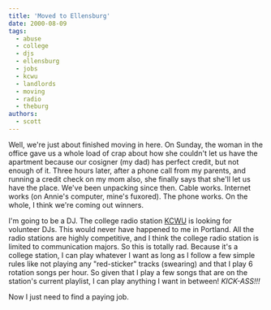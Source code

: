 ```yaml
---
title: 'Moved to Ellensburg'
date: 2000-08-09
tags:
  - abuse
  - college
  - djs
  - ellensburg
  - jobs
  - kcwu
  - landlords
  - moving
  - radio
  - theburg
authors:
  - scott
---
```


Well, we're just about finished moving in here. On Sunday, the woman in the office gave us a whole load of crap about how she couldn't let us have the apartment because our cosigner (my dad) has perfect credit, but not enough of it. Three hours later, after a phone call from my parents, and running a credit check on my mom also, she finally says that she'll let us have the place. We've been unpacking since then. Cable works. Internet works (on Annie's computer, mine's fuxored). The phone works. On the whole, I think we're coming out winners.

I'm going to be a DJ. The college radio station [KCWU](http://www.cwu.edu/~kcwu/) is looking for volunteer DJs. This would never have happened to me in Portland. All the radio stations are highly competitive, and I think the college radio station is limited to communication majors. So this is totally rad. Because it's a college station, I can play whatever I want as long as I follow a few simple rules like not playing any "red-sticker" tracks (swearing) and that I play 6 rotation songs per hour. So given that I play a few songs that are on the station's current playlist, I can play anything I want in between! _KICK-ASS!!!_

Now I just need to find a paying job.
